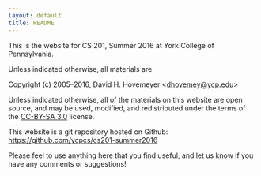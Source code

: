 ```yaml
---
layout: default
title: README
---
```


This is the website for CS 201, Summer 2016 at York College of
Pennsylvania.

Unless indicated otherwise, all materials are

Copyright (c) 2005&ndash;2016, David H. Hovemeyer &lt;<dhovemey@ycp.edu>&gt;

Unless indicated otherwise, all of the materials on this website
are open source, and may be used, modified, and redistributed
under the terms of the <a href="http://creativecommons.org/licenses/by-sa/3.0/us/">CC-BY-SA 3.0</a>
license.

This website is a git repository hosted on Github: <https://github.com/ycpcs/cs201-summer2016>

Please feel to use anything here that you find useful,
and let us know if you have any comments or suggestions!
